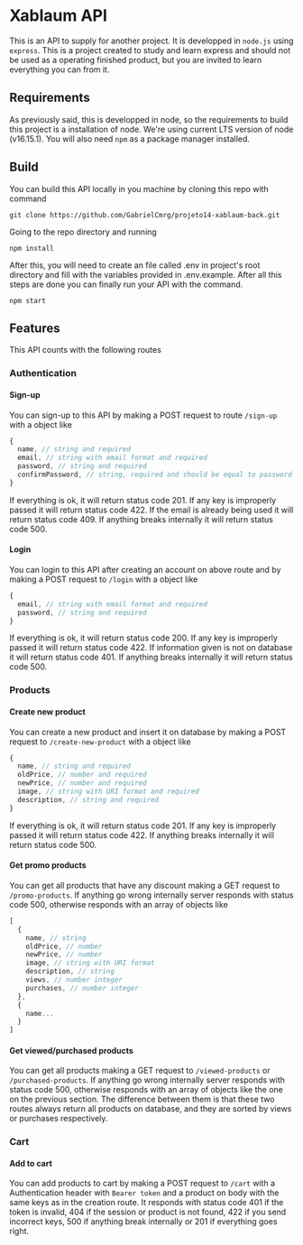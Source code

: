 # Xablaum API

This is an API to supply for another project. It is developped in `node.js` using `express`. This is a project created to study and learn express and should not be used as a operating finished product, but you are invited to learn everything you can from it.

## Requirements

As previously said, this is developped in node, so the requirements to build this project is a installation of node. We're using current LTS version of node (v16.15.1). You will also need `npm` as a package manager installed.

## Build

You can build this API locally in you machine by cloning this repo with command

```shell
git clone https://github.com/GabrielCmrg/projeto14-xablaum-back.git
```

Going to the repo directory and running

```shell
npm install
```

After this, you will need to create an file called .env in project's root directory and fill with the variables provided in .env.example. After all this steps are done you can finally run your API with the command.

```shell
npm start
```

## Features

This API counts with the following routes

### Authentication

#### Sign-up

You can sign-up to this API by making a POST request to route `/sign-up` with a object like

```js
{
  name, // string and required
  email, // string with email format and required
  password, // string and required
  confirmPassword, // string, required and should be equal to password key
}
```

If everything is ok, it will return status code 201. If any key is improperly passed it will return status code 422. If the email is already being used it will return status code 409. If anything breaks internally it will return status code 500.

#### Login

You can login to this API after creating an account on above route and by making a POST request to `/login` with a object like

```js
{
  email, // string with email format and required
  password, // string and required
}
```

If everything is ok, it will return status code 200. If any key is improperly passed it will return status code 422. If information given is not on database it will return status code 401. If anything breaks internally it will return status code 500.

### Products

#### Create new product

You can create a new product and insert it on database by making a POST request to `/create-new-product` with a object like

```js
{
  name, // string and required
  oldPrice, // number and required
  newPrice, // number and required
  image, // string with URI format and required
  description, // string and required
}
```

If everything is ok, it will return status code 201. If any key is improperly passed it will return status code 422. If anything breaks internally it will return status code 500.

#### Get promo products

You can get all products that have any discount making a GET request to `/promo-products`. If anything go wrong internally server responds with status code 500, otherwise responds with an array of objects like

```js
[
  {
    name, // string
    oldPrice, // number
    newPrice, // number
    image, // string with URI format
    description, // string
    views, // number integer
    purchases, // number integer
  },
  {
    name...
  }
]
```

#### Get viewed/purchased products

You can get all products making a GET request to `/viewed-products` or `/purchased-products`. If anything go wrong internally server responds with status code 500, otherwise responds with an array of objects like the one on the previous section. The difference between them is that these two routes always return all products on database, and they are sorted by views or purchases respectively.

### Cart

#### Add to cart

You can add products to cart by making a POST request to `/cart` with a Authentication header with `Bearer token` and a product on body with the same keys as in the creation route. It responds with status code 401 if the token is invalid, 404 if the session or product is not found, 422 if you send incorrect keys, 500 if anything break internally or 201 if everything goes right.
